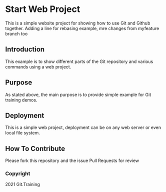 # Start Web Project

This is a simple website project for showing how to use Git and Github together.
Adding a line for rebasing example, mre changes from myfeature branch too

## Introduction

This example is to show different parts of the Git repository and various commands using a web project.

## Purpose

As stated above, the main purpose is to provide simple example for Git training demos.

## Deployment

This is a simple web project, deployment can be on any web server or even local file system.

## How To Contribute

Please fork this repository and the issue Pull Requests for review

### Copyright

2021 Git.Training
